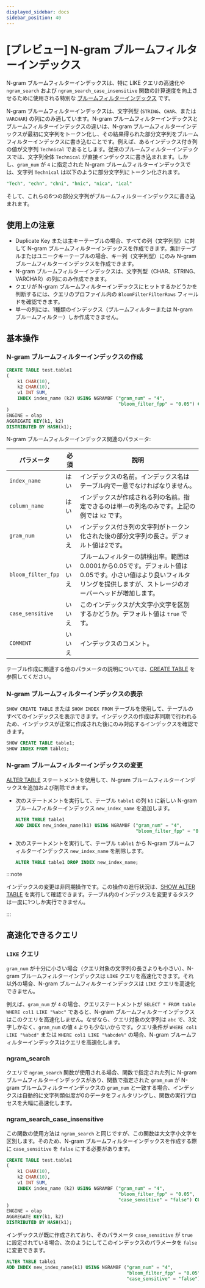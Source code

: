 ```yaml
---
displayed_sidebar: docs
sidebar_position: 40
---
```


# [プレビュー] N-gram ブルームフィルターインデックス

N-gram ブルームフィルターインデックスは、特に LIKE クエリの高速化や `ngram_search` および `ngram_search_case_insensitive` 関数の計算速度を向上させるために使用される特別な [ブルームフィルターインデックス](./Bloomfilter_index.md) です。

N-gram ブルームフィルターインデックスは、文字列型 (`STRING`、`CHAR`、または `VARCHAR`) の列にのみ適しています。N-gram ブルームフィルターインデックスとブルームフィルターインデックスの違いは、N-gram ブルームフィルターインデックスが最初に文字列をトークン化し、その結果得られた部分文字列をブルームフィルターインデックスに書き込むことです。例えば、あるインデックス付き列の値が文字列 `Technical` であるとします。従来のブルームフィルターインデックスでは、文字列全体 `Technical` が直接インデックスに書き込まれます。しかし、`gram_num` が `4` に指定された N-gram ブルームフィルターインデックスでは、文字列 `Technical` は以下のように部分文字列にトークン化されます。

```sql
"Tech", "echn", "chni", "hnic", "nica", "ical"
```

そして、これらの6つの部分文字列がブルームフィルターインデックスに書き込まれます。

## 使用上の注意

- Duplicate Key または主キーテーブルの場合、すべての列（文字列型）に対して N-gram ブルームフィルターインデックスを作成できます。集計テーブルまたはユニークキーテーブルの場合、キー列（文字列型）にのみ N-gram ブルームフィルターインデックスを作成できます。
- N-gram ブルームフィルターインデックスは、文字列型（CHAR、STRING、VARCHAR）の列にのみ作成できます。
- クエリが N-gram ブルームフィルターインデックスにヒットするかどうかを判断するには、クエリのプロファイル内の `BloomFilterFilterRows` フィールドを確認できます。
- 単一の列には、1種類のインデックス（ブルームフィルターまたは N-gram ブルームフィルター）しか作成できません。

## 基本操作

### N-gram ブルームフィルターインデックスの作成

```SQL
CREATE TABLE test.table1
(
    k1 CHAR(10),
    k2 CHAR(10),
    v1 INT SUM,
    INDEX index_name (k2) USING NGRAMBF ("gram_num" = "4",
                                         "bloom_filter_fpp" = "0.05") COMMENT ''
)
ENGINE = olap
AGGREGATE KEY(k1, k2)
DISTRIBUTED BY HASH(k1);
```

N-gram ブルームフィルターインデックス関連のパラメータ:

| **パラメータ**    | **必須** | **説明**                                              |
| ---------------- | ------------ | ------------------------------------------------------------ |
| `index_name`       | はい          | インデックスの名前。インデックス名はテーブル内で一意でなければなりません。 |
| `column_name`      | はい          | インデックスが作成される列の名前。指定できるのは単一の列名のみです。上記の例では `k2` です。 |
| `gram_num`         | いいえ          | インデックス付き列の文字列がトークン化された後の部分文字列の長さ。デフォルト値は2です。 |
| `bloom_filter_fpp` | いいえ           | ブルームフィルターの誤検出率。範囲は0.0001から0.05です。デフォルト値は0.05です。小さい値はより良いフィルタリングを提供しますが、ストレージのオーバーヘッドが増加します。 |
| `case_sensitive`   |  いいえ          | このインデックスが大文字小文字を区別するかどうか。デフォルト値は `true` です。 |
| `COMMENT`          | いいえ           | インデックスのコメント。 |

テーブル作成に関連する他のパラメータの説明については、[CREATE TABLE](../../sql-reference/sql-statements/table_bucket_part_index/CREATE_TABLE.md) を参照してください。

### N-gram ブルームフィルターインデックスの表示

`SHOW CREATE TABLE` または `SHOW INDEX FROM` テーブルを使用して、テーブルのすべてのインデックスを表示できます。インデックスの作成は非同期で行われるため、インデックスが正常に作成された後にのみ対応するインデックスを確認できます。

```SQL
SHOW CREATE TABLE table1;
SHOW INDEX FROM table1;
```

### N-gram ブルームフィルターインデックスの変更

[ALTER TABLE](../../sql-reference/sql-statements/table_bucket_part_index/ALTER_TABLE.md) ステートメントを使用して、N-gram ブルームフィルターインデックスを追加および削除できます。

- 次のステートメントを実行して、テーブル `table1` の列 `k1` に新しい N-gram ブルームフィルターインデックス `new_index_name` を追加します。

  ```SQL
  ALTER TABLE table1 
  ADD INDEX new_index_name(k1) USING NGRAMBF ("gram_num" = "4", 
                                              "bloom_filter_fpp" = "0.05") COMMENT '';
  ```

- 次のステートメントを実行して、テーブル `table1` から N-gram ブルームフィルターインデックス `new_index_name` を削除します。

  ```SQL
  ALTER TABLE table1 DROP INDEX new_index_name;
  ```

:::note

インデックスの変更は非同期操作です。この操作の進行状況は、[SHOW ALTER TABLE](../../sql-reference/sql-statements/table_bucket_part_index/SHOW_ALTER.md) を実行して確認できます。テーブル内のインデックスを変更するタスクは一度に1つしか実行できません。

:::

## 高速化できるクエリ

### `LIKE` クエリ

`gram_num` が十分に小さい場合（クエリ対象の文字列の長さよりも小さい）、N-gram ブルームフィルターインデックスは `LIKE` クエリを高速化できます。それ以外の場合、N-gram ブルームフィルターインデックスは `LIKE` クエリを高速化できません。

例えば、`gram_num` が `4` の場合、クエリステートメントが `SELECT * FROM table WHERE col1 LIKE "%abc"` であると、N-gram ブルームフィルターインデックスはこのクエリを高速化しません。なぜなら、クエリ対象の文字列は `abc` で、3文字しかなく、`gram_num` の値 `4` よりも少ないからです。クエリ条件が `WHERE col1 LIKE "%abcd"` または `WHERE col1 LIKE "%abcde%"` の場合、N-gram ブルームフィルターインデックスはクエリを高速化します。

### ngram_search

クエリで `ngram_search` 関数が使用される場合、関数で指定された列に N-gram ブルームフィルターインデックスがあり、関数で指定された `gram_num` が N-gram ブルームフィルターインデックスの `gram_num` と一致する場合、インデックスは自動的に文字列類似度が0のデータをフィルタリングし、関数の実行プロセスを大幅に高速化します。

### ngram_search_case_insensitive

この関数の使用方法は `ngram_search` と同じですが、この関数は大文字小文字を区別します。そのため、N-gram ブルームフィルターインデックスを作成する際に `case_sensitive` を `false` にする必要があります。

```SQL
CREATE TABLE test.table1
(
    k1 CHAR(10),
    k2 CHAR(10),
    v1 INT SUM,
    INDEX index_name (k2) USING NGRAMBF ("gram_num" = "4",
                                         "bloom_filter_fpp" = "0.05",
                                         "case_sensitive" = "false") COMMENT ''
)
ENGINE = olap
AGGREGATE KEY(k1, k2)
DISTRIBUTED BY HASH(k1);
```

インデックスが既に作成されており、そのパラメータ `case_sensitive` が `true` に設定されている場合、次のようにしてこのインデックスのパラメータを `false` に変更できます。

```SQL
ALTER TABLE table1 
ADD INDEX new_index_name(k1) USING NGRAMBF ("gram_num" = "4", 
                                            "bloom_filter_fpp" = "0.05",
                                            "case_sensitive" = "false") COMMENT '';
```